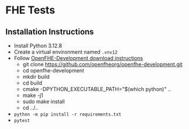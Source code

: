# FHE Tests

## Installation Instructions
* Install Python 3.12.8
* Create a virtual environment named `.vnv12`
* Follow [OpenFHE-Development download instructions](https://openfhe-development.readthedocs.io/en/latest/sphinx_rsts/intro/installation/installation.html) 
    *  git clone https://github.com/openfheorg/openfhe-development.git
    * cd openfhe-development
    * mkdir build
    * cd build
    * cmake -DPYTHON_EXECUTABLE_PATH="$(which python)" ..
    * make -j1
    * sudo make install
    * cd ../..
* `python -m pip install -r requirements.txt`
* `pytest`